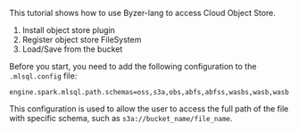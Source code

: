 This tutorial shows how to use Byzer-lang to access Cloud Object Store.

1. Install object store plugin
2. Register object store FileSystem
3. Load/Save from the bucket

Before you start, you need to add the following configuration to the `.mlsql.config` file:

```
engine.spark.mlsql.path.schemas=oss,s3a,obs,abfs,abfss,wasbs,wasb,wasb
```

This configuration is used to allow the user to access the full path of the file with specific schema, such as `s3a://bucket_name/file_name`.